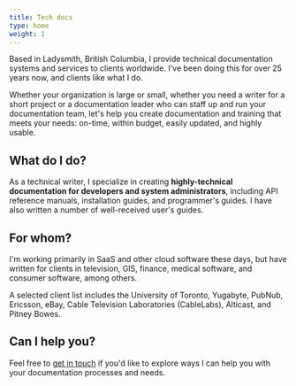 ```yaml
---
title: Tech docs
type: home
weight: 1
---
```


Based in Ladysmith, British Columbia, I provide technical documentation systems and services to clients worldwide. I've been doing this for over 25 years now, and clients like what I do.

Whether your organization is large or small, whether you need a writer for a short project or a documentation leader who can staff up and run your documentation team, let's help you create documentation and training that meets your needs: on-time, within budget, easily updated, and highly usable.

## What do I do?

As a technical writer, I specialize in creating **highly-technical documentation for developers and system administrators**, including API reference manuals, installation guides, and programmer's guides. I have also written a number of well-received user's guides.

## For whom?

I'm working primarily in SaaS and other cloud software these days, but have written for clients in television, GIS, finance, medical software, and consumer software, among others.

A selected client list includes the University of Toronto, Yugabyte, PubNub, Ericsson, eBay, Cable Television Laboratories (CableLabs), Alticast, and Pitney Bowes.

## Can I help you?

Feel free to [get in touch](/contact/) if you'd like to explore ways I can help you with your documentation processes and needs.
